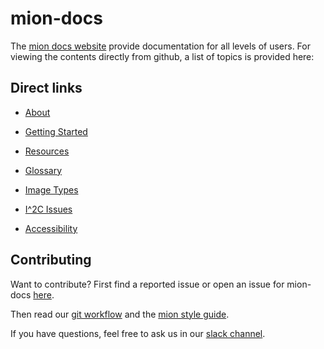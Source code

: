 # mion-docs

The [mion docs website](https://mion.docs.io) provide documentation for all levels of users.
For viewing the contents directly from github, a list of topics is provided here:

## Direct links

* [About](about.md)

* [Getting Started](docs/getting-started.md)

* [Resources](docs/resources.md)

* [Glossary](docs/glossary.md)

* [Image Types](docs/imagetypes.md)

* [I^2C Issues](i2c-issues.md)

* [Accessibility](ACCESSIBILITY.md)

## Contributing

Want to contribute? First find a reported issue or open an issue for mion-docs [here](https://github.com/orgs/NetworkGradeLinux/projects/1).

Then read our [git workflow](_meta/git_commandments.md) and the [mion style guide](_meta/style_guide.md).

If you have questions, feel free to ask us in our [slack channel](https://networkgradelinux.slack.com).
